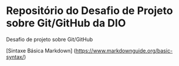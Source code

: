 # Repositório do Desafio de Projeto sobre Git/GitHub da DIO
Desafio de projeto sobre Git/GitHub

[Sintaxe Básica Markdown] (https://www.markdownguide.org/basic-syntax/)
